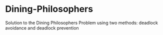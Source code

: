 # Dining-Philosophers
Solution to the Dining Philosophers Problem using two methods: deadlock avoidance and deadlock prevention
